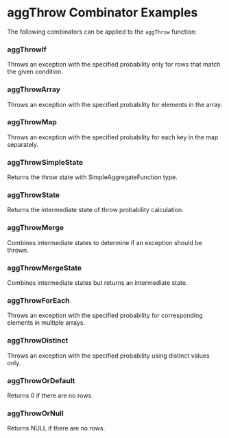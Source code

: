 # aggThrow Combinator Examples

The following combinators can be applied to the `aggThrow` function:

### aggThrowIf
Throws an exception with the specified probability only for rows that match the given condition.

### aggThrowArray
Throws an exception with the specified probability for elements in the array.

### aggThrowMap
Throws an exception with the specified probability for each key in the map separately.

### aggThrowSimpleState
Returns the throw state with SimpleAggregateFunction type.

### aggThrowState
Returns the intermediate state of throw probability calculation.

### aggThrowMerge
Combines intermediate states to determine if an exception should be thrown.

### aggThrowMergeState
Combines intermediate states but returns an intermediate state.

### aggThrowForEach
Throws an exception with the specified probability for corresponding elements in multiple arrays.

### aggThrowDistinct
Throws an exception with the specified probability using distinct values only.

### aggThrowOrDefault
Returns 0 if there are no rows.

### aggThrowOrNull
Returns NULL if there are no rows. 
